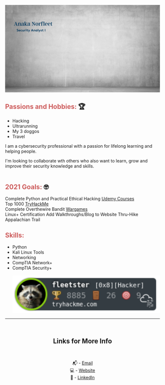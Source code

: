![Security Analyst image](background.png)
<br />

## <span style="color:indianred">Passions and Hobbies:</span> 🏆

- Hacking
- Ultrarunning
- My 3 doggos
- Travel

I am a cybersecurity professional with a passion for lifelong learning and helping people.

I'm looking to collaborate wth others who also want to learn, grow and improve their security knowledge and skills.
<br />
<br />

## <span style="color:indianred">2021 Goals:</span> 🤓

Complete Python and Practical Ethical Hacking [Udemy Courses][4] <br />
Top 1000 [TryHackMe][5] <br />
Complete Overthewire Bandit [Wargames][6] <br />
Linux+ Certification
Add Walkthroughs/Blog to Website
Thru-Hike Appalachian Trail

## <span style="color:indianred">Skills:</span>

- Python
- Kali Linux Tools
- Networking
- CompTIA Network+
- CompTIA Security+ <br />
  <br />
  <img src="tryhackmebadge.png" alt="TryHackMe">

---

<br />
<div align="center">

## Links for More Info

<br />

📬 - [Email][2] <br />
💻 - [Website][3] <br />
💁 - [LinkedIn][1]

[1]: https://linkedin.com/in/fleetster22
[2]: mailto:anakanorfleet@gmail.com
[3]: https://fleetster22.github.io/portfolio/.
[4]: https://www.udemy.com/
[5]: https://tryhackme.com/p/fleetster
[6]: https://overthewire.org/wargames/

</div>
